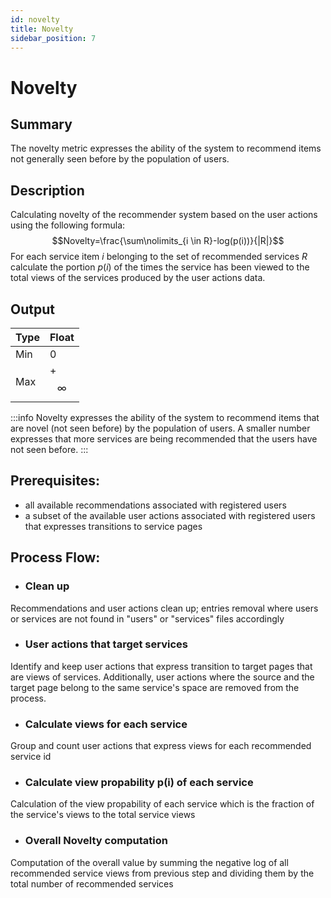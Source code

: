 ```yaml
---
id: novelty
title: Novelty
sidebar_position: 7
---
```


# Novelty

## Summary
The novelty metric  expresses the ability of the system to recommend items not generally seen before by the population of users.

## Description
Calculating novelty of the recommender system based on the user actions using the following formula: $$Novelty=\frac{\sum\nolimits_{i \in R}-log(p(i))}{|R|}$$ For each service item $i$ belonging to the set of recommended services $R$ calculate the portion $p(i)$ of the times the service has been viewed to the total views of the services produced by the user actions data.

## Output

| Type | Float |
| --- | ----------- |
| Min | 0 |
| Max | +$$\infty$$ |

:::info
Novelty expresses the ability of the system to recommend items that are novel (not seen before) by the population of users. A smaller number expresses that more services are being recommended that the users have not seen before.
:::

## Prerequisites:
* all available recommendations associated with registered users
* a subset of the available user actions associated with registered users that expresses transitions to service pages

## Process Flow:
* ### Clean up
Recommendations and user actions clean up; entries removal where users or services are not found in "users" or "services" files accordingly
* ### User actions that target services
Identify and keep user actions that express transition to target pages that are views of services. Additionally, user actions where the source and the target page belong to the same service's space are removed from the process.
* ### Calculate views for each service
Group and count user actions that express views for each recommended service id
* ### Calculate view propability p(i) of each service
Calculation of the view propability of each service which is the fraction of the service's views to the total service views
* ### Overall Novelty computation
Computation of the overall value by summing the negative log of all recommended service views from previous step and dividing them by the total number of recommended services


